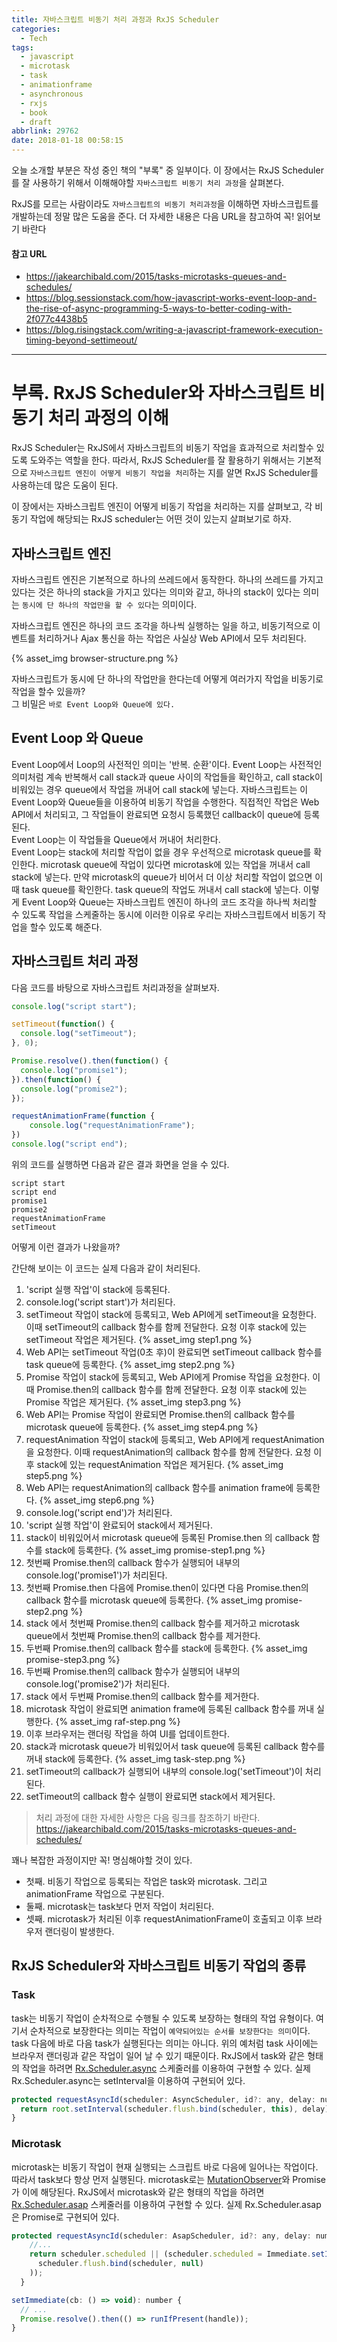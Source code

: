 ```yaml
---
title: 자바스크립트 비동기 처리 과정과 RxJS Scheduler
categories:
  - Tech
tags:
  - javascript
  - microtask
  - task
  - animationframe
  - asynchronous
  - rxjs
  - book
  - draft
abbrlink: 29762
date: 2018-01-18 00:58:15
---
```


오늘 소개할 부분은 작성 중인 책의 "부록" 중 일부이다.
이 장에서는 RxJS Scheduler를 잘 사용하기 위해서 이해해야할 `자바스크립트 비동기 처리 과정`을 살펴본다.

RxJS를 모르는 사람이라도 `자바스크립트의 비동기 처리과정`을 이해하면 자바스크립트를 개발하는데 정말 많은 도움을 준다.
더 자세한 내용은 다음 URL을 참고하여 꼭! 읽어보기 바란다

#### 참고 URL

- https://jakearchibald.com/2015/tasks-microtasks-queues-and-schedules/
- https://blog.sessionstack.com/how-javascript-works-event-loop-and-the-rise-of-async-programming-5-ways-to-better-coding-with-2f077c4438b5
- https://blog.risingstack.com/writing-a-javascript-framework-execution-timing-beyond-settimeout/

---

# 부록. RxJS Scheduler와 자바스크립트 비동기 처리 과정의 이해

RxJS Scheduler는 RxJS에서 자바스크립트의 비동기 작업을 효과적으로 처리할수 있도록 도와주는 역할을 한다.
따라서, RxJS Scheduler를 잘 활용하기 위해서는 기본적으로 `자바스크립트 엔진이 어떻게 비동기 작업을 처리`하는 지를 알면 RxJS Scheduler를 사용하는데 많은 도움이 된다.

이 장에서는 자바스크립트 엔진이 어떻게 비동기 작업을 처리하는 지를 살펴보고, 각 비동기 작업에 해당되는 RxJS scheduler는 어떤 것이 있는지 살펴보기로 하자.

<!-- more -->

## 자바스크립트 엔진

자바스크립트 엔진은 기본적으로 하나의 쓰레드에서 동작한다. 하나의 쓰레드를 가지고 있다는 것은 하나의 stack을 가지고 있다는 의미와 같고, 하나의 stack이 있다는 의미는 `동시에 단 하나의 작업만을 할 수 있다`는 의미이다.

자바스크립트 엔진은 하나의 코드 조각을 하나씩 실행하는 일을 하고, 비동기적으로 이벤트를 처리하거나 Ajax 통신을 하는 작업은 사실상 Web API에서 모두 처리된다.

{% asset_img browser-structure.png %}

자바스크립트가 동시에 단 하나의 작업만을 한다는데 어떻게 여러가지 작업을 비동기로 작업을 할수 있을까?  
그 비밀은 `바로 Event Loop와 Queue에 있다.`

## Event Loop 와 Queue

Event Loop에서 Loop의 사전적인 의미는 '반복. 순환'이다. Event Loop는 사전적인 의미처럼 계속 반복해서 call stack과 queue 사이의 작업들을 확인하고, call stack이 비워있는 경우 queue에서 작업을 꺼내어 call stack에 넣는다.
자바스크립트는 이 Event Loop와 Queue들을 이용하여 비동기 작업을 수행한다.
직접적인 작업은 Web API에서 처리되고, 그 작업들이 완료되면 요청시 등록했던 callback이 queue에 등록된다.  
Event Loop는 이 작업들을 Queue에서 꺼내어 처리한다.  
Event Loop는 stack에 처리할 작업이 없을 경우 우선적으로 microtask queue를 확인한다. microtask queue에 작업이 있다면 microtask에 있는 작업을 꺼내서 call stack에 넣는다. 만약 microtask의 queue가 비어서 더 이상 처리할 작업이 없으면 이때 task queue를 확인한다. task queue의 작업도 꺼내서 call stack에 넣는다.
이렇게 Event Loop와 Queue는 자바스크립트 엔진이 하나의 코드 조각을 하나씩 처리할 수 있도록 작업을 스케줄하는 동시에 이러한 이유로 우리는 자바스크립트에서 비동기 작업을 할수 있도록 해준다.

## 자바스크립트 처리 과정

다음 코드를 바탕으로 자바스크립트 처리과정을 살펴보자.

```js
console.log("script start");

setTimeout(function() {
  console.log("setTimeout");
}, 0);

Promise.resolve().then(function() {
  console.log("promise1");
}).then(function() {
  console.log("promise2");
});

requestAnimationFrame(function {
    console.log("requestAnimationFrame");
})
console.log("script end");
```

위의 코드를 실행하면 다음과 같은 결과 화면을 얻을 수 있다.

```
script start
script end
promise1
promise2
requestAnimationFrame
setTimeout
```

어떻게 이런 결과가 나왔을까?

간단해 보이는 이 코드는 실제 다음과 같이 처리된다.

1. 'script 실행 작업'이 stack에 등록된다.
2. console.log('script start')가 처리된다.
3. setTimeout 작업이 stack에 등록되고, Web API에게 setTimeout을 요청한다. 이때 setTimeout의 callback 함수를 함께 전달한다. 요청 이후 stack에 있는 setTimeout 작업은 제거된다.
   {% asset_img step1.png %}
4. Web API는 setTimeout 작업(0초 후)이 완료되면 setTimeout callback 함수를 task queue에 등록한다.
   {% asset_img step2.png %}
5. Promise 작업이 stack에 등록되고, Web API에게 Promise 작업을 요청한다. 이때 Promise.then의 callback 함수를 함께 전달한다. 요청 이후 stack에 있는 Promise 작업은 제거된다.
   {% asset_img step3.png %}
6. Web API는 Promise 작업이 완료되면 Promise.then의 callback 함수를 microtask queue에 등록한다.
   {% asset_img step4.png %}
7. requestAnimation 작업이 stack에 등록되고, Web API에게 requestAnimation을 요청한다. 이때 requestAnimation의 callback 함수를 함께 전달한다. 요청 이후 stack에 있는 requestAnimation 작업은 제거된다.
   {% asset_img step5.png %}
8. Web API는 requestAnimation의 callback 함수를 animation frame에 등록한다.
   {% asset_img step6.png %}
9. console.log('script end')가 처리된다.
10. 'script 실행 작업'이 완료되어 stack에서 제거된다.
11. stack이 비워있어서 microtask queue에 등록된 Promise.then 의 callback 함수를 stack에 등록한다.
    {% asset_img promise-step1.png %}
12. 첫번째 Promise.then의 callback 함수가 실행되어 내부의 console.log('promise1')가 처리된다.
13. 첫번째 Promise.then 다음에 Promise.then이 있다면 다음 Promise.then의 callback 함수를 microtask queue에 등록한다.
    {% asset_img promise-step2.png %}
14. stack 에서 첫번째 Promise.then의 callback 함수를 제거하고 microtask queue에서 첫번째 Promise.then의 callback 함수를 제거한다.
15. 두번째 Promise.then의 callback 함수를 stack에 등록한다.
    {% asset_img promise-step3.png %}
16. 두번째 Promise.then의 callback 함수가 실행되어 내부의 console.log('promise2')가 처리된다.
17. stack 에서 두번째 Promise.then의 callback 함수를 제거한다.
18. microtask 작업이 완료되면 animation frame에 등록된 callback 함수를 꺼내 실행한다.
    {% asset_img raf-step.png %}
19. 이후 브라우저는 랜더링 작업을 하여 UI를 업데이트한다.
20. stack과 microtask queue가 비워있어서 task queue에 등록된 callback 함수를 꺼내 stack에 등록한다.
    {% asset_img task-step.png %}
21. setTimeout의 callback가 실행되어 내부의 console.log('setTimeout')이 처리된다.
22. setTimeout의 callback 함수 실행이 완료되면 stack에서 제거된다.

> 처리 과정에 대한 자세한 사항은 다음 링크를 참조하기 바란다.  
> https://jakearchibald.com/2015/tasks-microtasks-queues-and-schedules/

꽤나 복잡한 과정이지만 꼭! 명심해야할 것이 있다.

- 첫째. 비동기 작업으로 등록되는 작업은 task와 microtask. 그리고 animationFrame 작업으로 구분된다.
- 둘째. microtask는 task보다 먼저 작업이 처리된다.
- 셋째. microtask가 처리된 이후 requestAnimationFrame이 호출되고 이후 브라우저 랜더링이 발생한다.

## RxJS Scheduler와 자바스크립트 비동기 작업의 종류

### Task

task는 비동기 작업이 순차적으로 수행될 수 있도록 보장하는 형태의 작업 유형이다. 여기서 순차적으로 보장한다는 의미는 작업이 `예약되어있는 순서를 보장한다는 의미`이다. task 다음에 바로 다음 task가 실행된다는 의미는 아니다. 위의 예처럼 task 사이에는 브라우저 랜더링과 같은 작업이 일어 날 수 있기 때문이다.
RxJS에서 task와 같은 형태의 작업을 하려면 [Rx.Scheduler.async](http://reactivex.io/rxjs/variable/index.html#static-variable-async) 스케줄러를 이용하여 구현할 수 있다.
실제 Rx.Scheduler.async는 setInterval을 이용하여 구현되어 있다.

```js
protected requestAsyncId(scheduler: AsyncScheduler, id?: any, delay: number = 0): any {
  return root.setInterval(scheduler.flush.bind(scheduler, this), delay);
}
```

### Microtask

microtask는 비동기 작업이 현재 실행되는 스크립트 바로 다음에 일어나는 작업이다. 따라서 task보다 항상 먼저 실행된다.
microtask로는 [MutationObserver](https://developer.mozilla.org/ko/docs/Web/API/MutationObserver)와 Promise가 이에 해당된다.
RxJS에서 microtask와 같은 형태의 작업을 하려면 [Rx.Scheduler.asap](http://reactivex.io/rxjs/variable/index.html#static-variable-asap) 스케줄러를 이용하여 구현할 수 있다.
실제 Rx.Scheduler.asap은 Promise로 구현되어 있다.

```js
protected requestAsyncId(scheduler: AsapScheduler, id?: any, delay: number = 0): any {
    //...
    return scheduler.scheduled || (scheduler.scheduled = Immediate.setImmediate(
      scheduler.flush.bind(scheduler, null)
    ));
  }

setImmediate(cb: () => void): number {
  // ...
  Promise.resolve().then(() => runIfPresent(handle));
}
```
